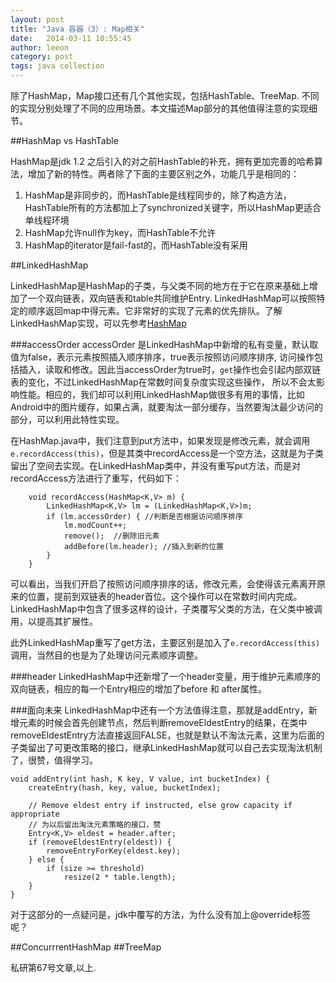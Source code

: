 ```yaml
---
layout: post
title: "Java 容器（3）: Map相关"
date:   2014-03-11 10:55:45
author: leeon
category: post
tags: java collection
---
```


除了HashMap，Map接口还有几个其他实现，包括HashTable、TreeMap. 不同的实现分别处理了不同的应用场景。本文描述Map部分的其他值得注意的实现细节。
<!-- break -->



##HashMap vs HashTable

HashMap是jdk 1.2 之后引入的对之前HashTable的补充，拥有更加完善的哈希算法，增加了新的特性。两者除了下面的主要区别之外，功能几乎是相同的：

1. HashMap是非同步的，而HashTable是线程同步的，除了构造方法，HashTable所有的方法都加上了synchronized关键字，所以HashMap更适合单线程环境
2. HashMap允许null作为key，而HashTable不允许
3. HashMap的iterator是fail-fast的，而HashTable没有采用


##LinkedHashMap

LinkedHashMap是HashMap的子类，与父类不同的地方在于它在原来基础上增加了一个双向链表，双向链表和table共同维护Entry. LinkedHashMap可以按照特定的顺序返回map中得元素。它非常好的实现了元素的优先排队。了解LinkedHashMap实现，可以先参考[HashMap](/post/66)

###accessOrder
accessOrder 是LinkedHashMap中新增的私有变量，默认取值为false，表示元素按照插入顺序排序，true表示按照访问顺序排序, 访问操作包括插入，读取和修改。因此当accessOrder为true时，`get`操作也会引起内部双链表的变化，不过LinkedHashMap在常数时间复杂度实现这些操作， 所以不会太影响性能。相应的，我们却可以利用LinkedHashMap做很多有用的事情，比如Android中的图片缓存，如果占满，就要淘汰一部分缓存，当然要淘汰最少访问的部分，可以利用此特性实现。

在HashMap.java中，我们注意到put方法中，如果发现是修改元素，就会调用`e.recordAccess(this)`，但是其类中recordAccess是一个空方法，这就是为子类留出了空间去实现。在LinkedHashMap类中，并没有重写put方法，而是对recordAccess方法进行了重写，代码如下：

        void recordAccess(HashMap<K,V> m) {
            LinkedHashMap<K,V> lm = (LinkedHashMap<K,V>)m;
            if (lm.accessOrder) { //判断是否根据访问顺序排序
                lm.modCount++;
                remove();  //删除旧元素
                addBefore(lm.header); //插入到新的位置
            }
        }

可以看出，当我们开启了按照访问顺序排序的话，修改元素，会使得该元素离开原来的位置，提前到双链表的header首位。这个操作可以在常数时间内完成。LinkedHashMap中包含了很多这样的设计，子类覆写父类的方法，在父类中被调用，以提高其扩展性。

此外LinkedHashMap重写了get方法，主要区别是加入了`e.recordAccess(this)`调用，当然目的也是为了处理访问元素顺序调整。


###header
LinkedHashMap中还新增了一个header变量，用于维护元素顺序的双向链表，相应的每一个Entry相应的增加了before 和 after属性。


###面向未来
LinkedHashMap中还有一个方法值得注意，那就是addEntry，新增元素的时候会首先创建节点，然后判断removeEldestEntry的结果，在类中removeEldestEntry方法直接返回FALSE，也就是默认不淘汰元素，这里为后面的子类留出了可更改策略的接口，继承LinkedHashMap就可以自己去实现淘汰机制了，很赞，值得学习。

    void addEntry(int hash, K key, V value, int bucketIndex) {
        createEntry(hash, key, value, bucketIndex);

        // Remove eldest entry if instructed, else grow capacity if appropriate
        // 为以后留出淘汰元素策略的接口，赞
        Entry<K,V> eldest = header.after;
        if (removeEldestEntry(eldest)) {
            removeEntryForKey(eldest.key);
        } else {
            if (size >= threshold)
                resize(2 * table.length);
        }
    }

对于这部分的一点疑问是，jdk中覆写的方法，为什么没有加上@override标签呢？





##ConcurrrentHashMap
##TreeMap


私研第67号文章,以上.

